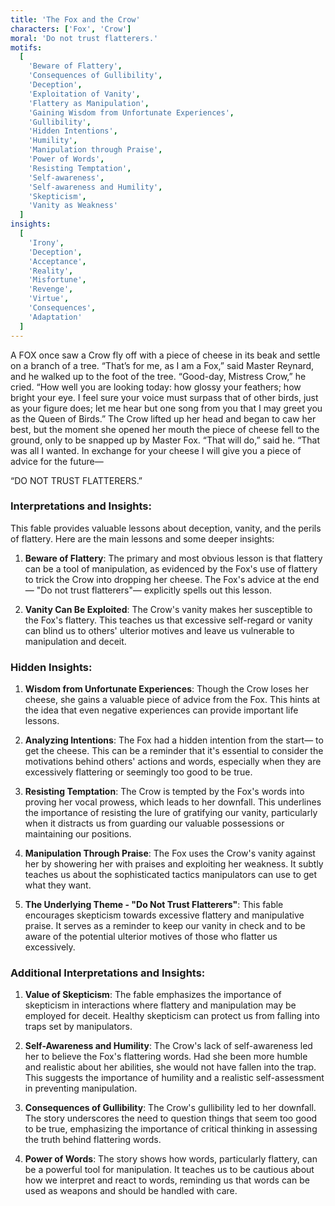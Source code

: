 ```yaml
---
title: 'The Fox and the Crow'
characters: ['Fox', 'Crow']
moral: 'Do not trust flatterers.'
motifs:
  [
    'Beware of Flattery',
    'Consequences of Gullibility',
    'Deception',
    'Exploitation of Vanity',
    'Flattery as Manipulation',
    'Gaining Wisdom from Unfortunate Experiences',
    'Gullibility',
    'Hidden Intentions',
    'Humility',
    'Manipulation through Praise',
    'Power of Words',
    'Resisting Temptation',
    'Self-awareness',
    'Self-awareness and Humility',
    'Skepticism',
    'Vanity as Weakness'
  ]
insights:
  [
    'Irony',
    'Deception',
    'Acceptance',
    'Reality',
    'Misfortune',
    'Revenge',
    'Virtue',
    'Consequences',
    'Adaptation'
  ]
---
```


A FOX once saw a Crow fly off with a piece of cheese in its beak and settle on a branch of a tree. “That’s for me, as I am a Fox,” said Master Reynard, and he walked up to the foot of the tree. “Good-day, Mistress Crow,” he cried. “How well you are looking today: how glossy your feathers; how bright your eye. I feel sure your voice must surpass that of other birds, just as your figure does; let me hear but one song from you that I may greet you as the Queen of Birds.” The Crow lifted up her head and began to caw her best, but the moment she opened her mouth the piece of cheese fell to the ground, only to be snapped up by Master Fox. “That will do,” said he. “That was all I wanted. In exchange for your cheese I will give you a piece of advice for the future—

“DO NOT TRUST FLATTERERS.”

### Interpretations and Insights:

This fable provides valuable lessons about deception, vanity, and the perils of flattery. Here are the main lessons and some deeper insights:

1. **Beware of Flattery**: The primary and most obvious lesson is that flattery can be a tool of manipulation, as evidenced by the Fox's use of flattery to trick the Crow into dropping her cheese. The Fox's advice at the end— "Do not trust flatterers"— explicitly spells out this lesson.

2. **Vanity Can Be Exploited**: The Crow's vanity makes her susceptible to the Fox's flattery. This teaches us that excessive self-regard or vanity can blind us to others' ulterior motives and leave us vulnerable to manipulation and deceit.

### Hidden Insights:

1. **Wisdom from Unfortunate Experiences**: Though the Crow loses her cheese, she gains a valuable piece of advice from the Fox. This hints at the idea that even negative experiences can provide important life lessons.

2. **Analyzing Intentions**: The Fox had a hidden intention from the start— to get the cheese. This can be a reminder that it's essential to consider the motivations behind others' actions and words, especially when they are excessively flattering or seemingly too good to be true.

3. **Resisting Temptation**: The Crow is tempted by the Fox's words into proving her vocal prowess, which leads to her downfall. This underlines the importance of resisting the lure of gratifying our vanity, particularly when it distracts us from guarding our valuable possessions or maintaining our positions.

4. **Manipulation Through Praise**: The Fox uses the Crow's vanity against her by showering her with praises and exploiting her weakness. It subtly teaches us about the sophisticated tactics manipulators can use to get what they want.

5. **The Underlying Theme - "Do Not Trust Flatterers"**: This fable encourages skepticism towards excessive flattery and manipulative praise. It serves as a reminder to keep our vanity in check and to be aware of the potential ulterior motives of those who flatter us excessively.

### Additional Interpretations and Insights:

1. **Value of Skepticism**: The fable emphasizes the importance of skepticism in interactions where flattery and manipulation may be employed for deceit. Healthy skepticism can protect us from falling into traps set by manipulators.

2. **Self-Awareness and Humility**: The Crow's lack of self-awareness led her to believe the Fox's flattering words. Had she been more humble and realistic about her abilities, she would not have fallen into the trap. This suggests the importance of humility and a realistic self-assessment in preventing manipulation.

3. **Consequences of Gullibility**: The Crow's gullibility led to her downfall. The story underscores the need to question things that seem too good to be true, emphasizing the importance of critical thinking in assessing the truth behind flattering words.

4. **Power of Words**: The story shows how words, particularly flattery, can be a powerful tool for manipulation. It teaches us to be cautious about how we interpret and react to words, reminding us that words can be used as weapons and should be handled with care.
